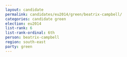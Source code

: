 ```yaml
---
layout: candidate
permalink: candidates/eu2014/green/beatrix-campbell/
categories: candidate green
election: eu2014
list-rank: 6
list-rank-ordinal: 6th
person: beatrix-campbell
region: south-east
party: green
---
```

